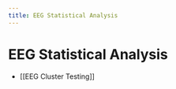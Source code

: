 ```yaml
---
title: EEG Statistical Analysis
---
```


# EEG Statistical Analysis
- [[EEG Cluster Testing]]






























































